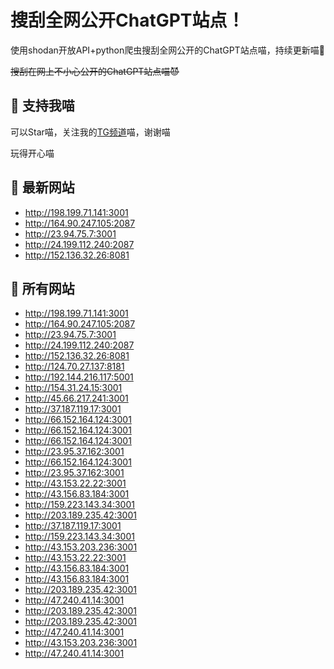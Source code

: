 # 搜刮全网公开ChatGPT站点！

使用shodan开放API+python爬虫搜刮全网公开的ChatGPT站点喵，持续更新喵🥳

~~搜刮在网上不小心公开的ChatGPT站点喵😈~~

## 🚀 支持我喵

可以Star喵，关注我的[TG频道](https://t.me/puddin_share)喵，谢谢喵

玩得开心喵

## 📖 最新网站

- http://198.199.71.141:3001
- http://164.90.247.105:2087
- http://23.94.75.7:3001
- http://24.199.112.240:2087
- http://152.136.32.26:8081


## 📖 所有网站

- http://198.199.71.141:3001
- http://164.90.247.105:2087
- http://23.94.75.7:3001
- http://24.199.112.240:2087
- http://152.136.32.26:8081
- http://124.70.27.137:8181
- http://192.144.216.117:5001
- http://154.31.24.15:3001
- http://45.66.217.241:3001
- http://37.187.119.17:3001
- http://66.152.164.124:3001
- http://66.152.164.124:3001
- http://66.152.164.124:3001
- http://23.95.37.162:3001
- http://66.152.164.124:3001
- http://23.95.37.162:3001
- http://43.153.22.22:3001
- http://43.156.83.184:3001
- http://159.223.143.34:3001
- http://203.189.235.42:3001
- http://37.187.119.17:3001
- http://159.223.143.34:3001
- http://43.153.203.236:3001
- http://43.153.22.22:3001
- http://43.156.83.184:3001
- http://43.156.83.184:3001
- http://203.189.235.42:3001
- http://47.240.41.14:3001
- http://203.189.235.42:3001
- http://203.189.235.42:3001
- http://47.240.41.14:3001
- http://43.153.203.236:3001
- http://47.240.41.14:3001



